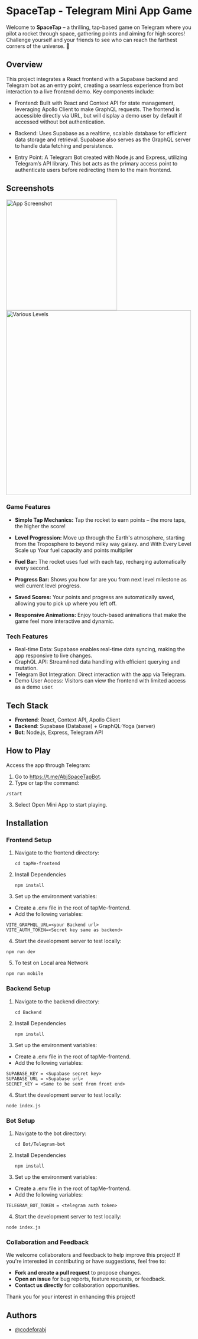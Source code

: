 
# SpaceTap - Telegram Mini App Game

Welcome to **SpaceTap** – a thrilling, tap-based game on Telegram where you pilot a rocket through space, gathering points and aiming for high scores! Challenge yourself and your friends to see who can reach the farthest corners of the universe. 🚀

## Overview

This project integrates a React frontend with a Supabase backend and Telegram bot as an entry point, creating a seamless experience from bot interaction to a live frontend demo. Key components include:

- Frontend: Built with React and Context API for state management, leveraging Apollo Client to make GraphQL requests. The frontend is accessible directly via URL, but will display a demo user by default if accessed without bot authentication.

- Backend: Uses Supabase as a realtime, scalable database for efficient data storage and retrieval. Supabase also serves as the GraphQL server to handle data fetching and persistence.

- Entry Point: A Telegram Bot created with Node.js and Express, utilizing Telegram’s API library. This bot acts as the primary access point to authenticate users before redirecting them to the main frontend.



## Screenshots
<div >
<img src="https://github.com/CodeforAbj/SpaceTap/blob/768ac9f8e8151213f097c9dda053b2531b6d187f/Readme/animation.jpeg" alt="App Screenshot" width="300" />

<img src="https://github.com/CodeforAbj/SpaceTap/blob/768ac9f8e8151213f097c9dda053b2531b6d187f/Readme/collage.jpg" alt="Various Levels" width="500" />
</div>


### Game Features
- **Simple Tap Mechanics:** Tap the rocket to earn points – the more taps, the higher the score!

- **Level Progression:** Move up through the Earth's atmosphere, starting from the Troposphere to beyond milky way galaxy. and With Every Level Scale up Your fuel capacity and points multiplier

- **Fuel Bar:** The rocket uses fuel with each tap, recharging automatically every second. 

- **Progress Bar:** Shows you how far are you from next level milestone as well current level progress. 

- **Saved Scores:** Your points and progress are automatically saved, allowing you to pick up where you left off.

- **Responsive Animations:** Enjoy touch-based animations that make the game feel more interactive and dynamic.

### Tech Features

- Real-time Data: Supabase enables real-time data syncing, making the app responsive to live changes.
- GraphQL API: Streamlined data handling with efficient querying and mutation.
- Telegram Bot Integration: Direct interaction with the app via Telegram.
- Demo User Access: Visitors can view the frontend with limited access as a demo user.

## Tech Stack

- **Frontend**: React, Context API, Apollo Client
- **Backend**: Supabase (Database) + GraphQL-Yoga (server)
- **Bot**: Node.js, Express, Telegram API

## How to Play

Access the app through Telegram:

1. Go to https://t.me/AbjSpaceTapBot.
2. Type or tap the command:
```
/start
```
3. Select Open Mini App to start playing.

## Installation
### Frontend Setup

1. Navigate to the frontend directory:
   ```
   cd tapMe-frontend
    ```
2. Install Dependencies 
    ```
    npm install
    ```
 3. Set up the environment variables:

- Create a .env file in the root of tapMe-frontend.
- Add the following variables:
```
VITE_GRAPHQL_URL=<your Backend url>
VITE_AUTH_TOKEN=<Secret key same as backend>
``` 
4. Start the development server to test locally:
```
npm run dev
```
5. To test on Local area Network
```
npm run mobile
```

### Backend Setup

1. Navigate to the backend directory:
   ```
   cd Backend
    ```
2. Install Dependencies 
    ```
    npm install
    ```
 3. Set up the environment variables:

- Create a .env file in the root of tapMe-frontend.
- Add the following variables:
```
SUPABASE_KEY = <Supabase secret key>
SUPABASE_URL = <Supabase url>
SECRET_KEY = <Same to be sent from front end>
``` 
4. Start the development server to test locally:
```
node index.js
```

### Bot Setup

1. Navigate to the bot directory:
   ```
   cd Bot/Telegram-bot
    ```
2. Install Dependencies 
    ```
    npm install
    ```
 3. Set up the environment variables:

- Create a .env file in the root of tapMe-frontend.
- Add the following variables:
```
TELEGRAM_BOT_TOKEN = <telegram auth token>
``` 
4. Start the development server to test locally:
```
node index.js
```
### Collaboration and Feedback

We welcome collaborators and feedback to help improve this project! If you're interested in contributing or have suggestions, feel free to:

- **Fork and create a pull request** to propose changes.
- **Open an issue** for bug reports, feature requests, or feedback.
- **Contact us directly** for collaboration opportunities.

Thank you for your interest in enhancing this project!


## Authors

- [@codeforabj](https://www.github.com/codeforabj)

